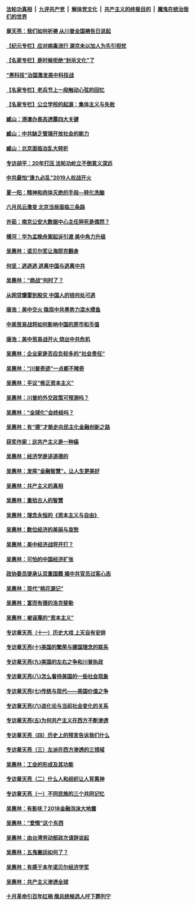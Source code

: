 

####  [法轮功真相](../../../../basic/blob/master/README.md?t=07101002) &nbsp;|&nbsp; [九评共产党](../../../../9ping.md/blob/master/README.md?t=07101002) &nbsp;|&nbsp; [解体党文化](../../../../jtdwh.md/blob/master/README.md?t=07101002)  &nbsp;|&nbsp; [共产主义的终极目的](../../../../gczydzjmd.md/blob/master/README.md?t=07101002) &nbsp;|&nbsp; [魔鬼在统治我们的世界](../../../../mgztzwmdsj.md/blob/master/README.md?t=07101002) 

#### [章天亮：我们如何祈祷 从川普全国祷告日说起](../pages/nsc423/n11944627.md?t=07101002) 

#### [【纪元专栏】应对病毒流行 渥京未以加人为先引担忧](../pages/nsc423/n11875714.md?t=07101002) 

#### [【名家专栏】是时候拒绝“封杀文化”了](../pages/nsc423/n11814093.md?t=07101002) 

#### [“黑科技”治国激发美中科技战](../pages/nsc423/n11638056.md?t=07101002) 

#### [【名家专栏】老兵节上一段触动心弦的回忆](../pages/nsc423/n11646016.md?t=07101002) 

#### [【名家专栏】公立学校的起源：集体主义与失败](../pages/nsc423/n11601833.md?t=07101002) 

#### [臧山：港澳办表态透露四大关键](../pages/nsc423/n11421628.md?t=07101002) 

#### [臧山：中共缺乏管理开放社会的能力](../pages/nsc423/n11407457.md?t=07101002) 

#### [臧山：北京面临治乱大转折](../pages/nsc423/n11406895.md?t=07101002) 

#### [专访胡平：20年打压 法轮功屹立不倒意义深远](../pages/nsc423/n11398800.md?t=07101002) 

#### [中共最怕“逢九必乱”2019人权战开火](../pages/nsc423/n11385248.md?t=07101002) 

#### [夏一阳：精神和肉体灭绝的手段—转化洗脑](../pages/nsc423/n11368250.md?t=07101002) 

#### [六月风云激变 北京当局面临三条路](../pages/nsc423/n11313668.md?t=07101002) 

#### [许茹：南京公安大数据中心主任猝死是偶然？](../pages/nsc423/n11064744.md?t=07101002) 

#### [横河：华为孟晚舟案起诉引渡 美中角力升级](../pages/nsc423/n11027230.md?t=07101002) 

#### [吴惠林：诺贝尔奖让海耶克翻身](../pages/nsc423/n10890049.md?t=07101002) 

#### [何坚：逃逃逃 逃离中国与逃离中共](../pages/nsc423/n10592891.md?t=07101002) 

#### [吴惠林：“商战”何时了？](../pages/nsc423/n10573558.md?t=07101002) 

#### [从网贷爆雷到股灾 中国人的钱何处可逃](../pages/nsc423/n10572800.md?t=07101002) 

#### [唐浩：美中交火 隐现中共黑势力混水摸鱼](../pages/nsc423/n10544040.md?t=07101002) 

#### [中美贸易战将如何影响中国的房市和币值](../pages/nsc423/n10543697.md?t=07101002) 

#### [唐浩：美中贸易战开火 烧出中共危机](../pages/nsc423/n10540126.md?t=07101002) 

#### [吴惠林：企业家是否应负较多的“社会责任”](../pages/nsc423/n10535022.md?t=07101002) 

#### [吴惠林：“川普奇迹”一点都不稀奇](../pages/nsc423/n10512808.md?t=07101002) 

#### [吴惠林：平议“修正资本主义”](../pages/nsc423/n10495724.md?t=07101002) 

#### [吴惠林：川普的外交政策可预测吗？](../pages/nsc423/n10462387.md?t=07101002) 

#### [吴惠林：“全球化”会终结吗？](../pages/nsc423/n10452838.md?t=07101002) 

#### [吴惠林：有“德”才能走向民主化金融创新之路](../pages/nsc423/n10432292.md?t=07101002) 

#### [获奖作家：这共产主义是一种癌](../pages/nsc423/n10431541.md?t=07101002) 

#### [吴惠林：经济学是讲道德的](../pages/nsc423/n10398014.md?t=07101002) 

#### [吴惠林：发挥“金融智慧”，让人生更美好](../pages/nsc423/n10375019.md?t=07101002) 

#### [吴惠林：共产主义的真相](../pages/nsc423/n10351394.md?t=07101002) 

#### [吴惠林：重拾古人的智慧](../pages/nsc423/n10337691.md?t=07101002) 

#### [吴惠林：理念永恒的《资本主义与自由》](../pages/nsc423/n10316274.md?t=07101002) 

#### [吴惠林：数位经济的美丽与哀愁](../pages/nsc423/n10292946.md?t=07101002) 

#### [吴惠林：美中经济战将开打？](../pages/nsc423/n10258825.md?t=07101002) 

#### [吴惠林：可怕的中国经济扩张](../pages/nsc423/n10219147.md?t=07101002) 

#### [政协委员提承认双重国籍 揭中共官员过客心态](../pages/nsc423/n10208809.md?t=07101002) 

#### [吴惠林：现代“桃花源记”](../pages/nsc423/n10185234.md?t=07101002) 

#### [吴惠林：富而有德的洛克斐勒](../pages/nsc423/n10142264.md?t=07101002) 

#### [吴惠林：被诬蔑的“资本主义”](../pages/nsc423/n10124816.md?t=07101002) 

#### [专访章天亮（十一）历史大戏 上天自有安排](../pages/nsc423/n10094905.md?t=07101002) 

#### [专访章天亮(十)美国的繁荣与建国理念的联系](../pages/nsc423/n10094899.md?t=07101002) 

#### [专访章天亮(九)美国的左右之争和川普执政](../pages/nsc423/n10094889.md?t=07101002) 

#### [专访章天亮(八)怎么看待美国的一些社会现象](../pages/nsc423/n10094857.md?t=07101002) 

#### [专访章天亮(七)传统与现代——美国价值之争](../pages/nsc423/n10093140.md?t=07101002) 

#### [专访章天亮(六)进化论与当前社会变化的关系](../pages/nsc423/n10092036.md?t=07101002) 

#### [专访章天亮(五)为何共产主义在西方不断渗透](../pages/nsc423/n10083620.md?t=07101002) 

#### [专访章天亮（四）历史上的预言告诉我们什么](../pages/nsc423/n10083606.md?t=07101002) 

#### [专访章天亮（三）左派在西方渗透的三领域](../pages/nsc423/n10081115.md?t=07101002) 

#### [吴惠林：工会的形成及其功能](../pages/nsc423/n10080633.md?t=07101002) 

#### [专访章天亮（二）什么人和组织让人背离神](../pages/nsc423/n10076637.md?t=07101002) 

#### [专访章天亮（一）不同民族的三个共同记忆](../pages/nsc423/n10074188.md?t=07101002) 

#### [吴惠林：有影呒？2018金融泡沫大地震](../pages/nsc423/n10040534.md?t=07101002) 

#### [吴惠林：“爱情”这个东西](../pages/nsc423/n10019423.md?t=07101002) 

#### [吴惠林：由台湾劳动部政次请辞说起](../pages/nsc423/n9979679.md?t=07101002) 

#### [吴惠林：五鬼搬运如何了？](../pages/nsc423/n9925338.md?t=07101002) 

#### [吴惠林：有感于本年诺贝尔经济学奖](../pages/nsc423/n9871883.md?t=07101002) 

#### [吴惠林：共产主义渗透全球](../pages/nsc423/n9812748.md?t=07101002) 

#### [十月革命引百年红祸 俄总统候选人吁下葬列宁](../pages/nsc423/n9810182.md?t=07101002) 


